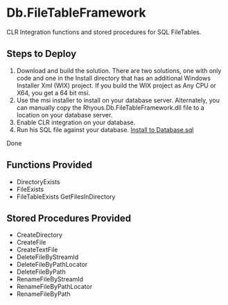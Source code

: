 # Db.FileTableFramework

CLR Integration functions and stored procedures for SQL FileTables.

## Steps to Deploy
1. Download and build the solution. There are two solutions, one with only code and one in the Install directory that has an additional Windows Installer Xml (WIX) project. If you build the WIX project as Any CPU or X64, you get a 64 bit msi.
2. Use the msi installer to install on your database server. Alternately, you can manually copy the Rhyous.Db.FileTableFramework.dll file to a location on your database server.
3. Enable CLR integration on your database.
4. Run his SQL file against your database.
[Install to Database.sql](https://github.com/rhyous/Db.FileTableFramework/blob/master/src/Sql/Install%20to%20Database.sql)

Done

## Functions Provided

- DirectoryExists
- FileExists
- FileTableExists
 GetFilesInDirectory

## Stored Procedures Provided

- CreateDirectory
- CreateFile
- CreateTextFile
- DeleteFileByStreamId
- DeleteFileByPathLocator
- DeleteFileByPath
- RenameFileByStreamId
- RenameFileByPathLocator
- RenameFileByPath

